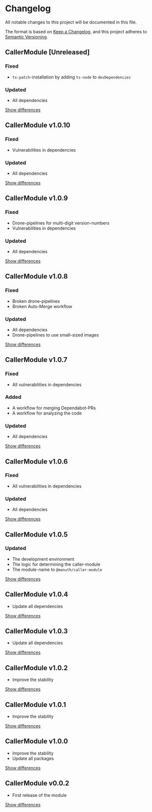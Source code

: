 # Changelog
All notable changes to this project will be documented in this file.

The format is based on [Keep a Changelog](https://keepachangelog.com/en/1.0.0/),
and this project adheres to [Semantic Versioning](https://semver.org/spec/v2.0.0.html).

## CallerModule [Unreleased]
### Fixed
  - `ts-patch`-installation by adding `ts-node` to `devDependencies`

### Updated
  - All dependencies

[Show differences](https://github.com/manuth/CallerModule/compare/v1.0.10...dev)

## CallerModule v1.0.10
### Fixed
  - Vulnerabilities in dependencies

### Updated
  - All dependencies

[Show differences](https://github.com/manuth/CallerModule/compare/v1.0.9...v1.0.10)

## CallerModule v1.0.9
### Fixed
  - Drone-pipelines for multi-digit version-numbers
  - Vulnerabilities in dependencies

### Updated
  - All dependencies

[Show differences](https://github.com/manuth/CallerModule/compare/v1.0.8...v1.0.9)

## CallerModule v1.0.8
### Fixed
  - Broken drone-pipelines
  - Broken Auto-Merge workflow

### Updated
  - All dependencies
  - Drone-pipelines to use small-sized images

[Show differences](https://github.com/manuth/CallerModule/compare/v1.0.7...v1.0.8)

## CallerModule v1.0.7
### Fixed
  - All vulnerabilities in dependencies

### Added
  - A workflow for merging Dependabot-PRs
  - A workflow for analyzing the code

### Updated
  - All dependencies

[Show differences](https://github.com/manuth/CallerModule/compare/v1.0.6...v1.0.7)

## CallerModule v1.0.6
### Fixed
  - All vulnerabilities in dependencies

### Updated
  - All dependencies

[Show differences](https://github.com/manuth/CallerModule/compare/v1.0.5...v1.0.6)

## CallerModule v1.0.5
### Updated
  - The development environment
  - The logic for determining the caller-module
  - The module-name to `@manuth/caller-module`

[Show differences](https://github.com/manuth/CallerModule/compare/v1.0.4...v1.0.5)


## CallerModule v1.0.4
  - Update all dependencies

[Show differences](https://github.com/manuth/CallerModule/compare/v1.0.3...v1.0.4)

## CallerModule v1.0.3
  - Update all dependencies

[Show differences](https://github.com/manuth/CallerModule/compare/v1.0.2...v1.0.3)

## CallerModule v1.0.2
  - Improve the stability

[Show differences](https://github.com/manuth/CallerModule/compare/v1.0.1...v1.0.2)

## CallerModule v1.0.1
  - Improve the stability

[Show differences](https://github.com/manuth/CallerModule/compare/v1.0.0...v1.0.1)

## CallerModule v1.0.0
  - Improve the stability
  - Update all packages

[Show differences](https://github.com/manuth/CallerModule/compare/v0.0.2...v1.0.0)

## CallerModule v0.0.2
  - First release of the module

[Show differences](https://github.com/manuth/CallerModule/compare/ea4b1645e86833c8d4fc8128322cc0d22e1f4897...v0.0.2)
